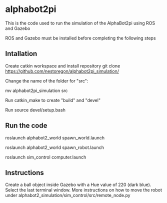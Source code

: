 # alphabot2pi
This is the code used to run the simulation of the AlphaBot2pi using ROS and Gazebo

ROS and Gazebo must be installed before completing the following steps

## Intallation
Create catkin workspace and install repository
git clone https://github.com/nestoregon/alphabot2pi_simulation/

Change the name of the folder for "src":

mv alphabot2pi_simulation src

Run catkin_make to create "build" and "devel"

Run source devel/setup.bash

## Run the code
roslaunch alphabot2_world spawn_world.launch

roslaunch alphabot2_world spawn_robot.launch

roslaunch sim_control computer.launch

## Instructions
Create a ball object inside Gazebo with a Hue value of 220 (dark blue).
Select the last terminal window. More instructions on how to move the robot under alphabot2_simulation/sim_control/src/remote_node.py
